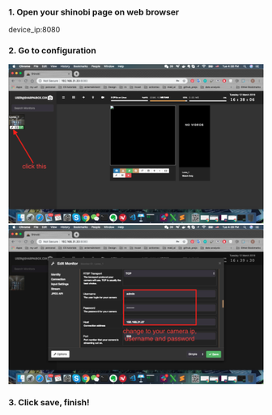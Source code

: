 ### 1. Open your shinobi page on web browser
device_ip:8080
### 2. Go to configuration
![shinobi](https://github.com/SharpAI/DeepCamera/blob/master/screenshots/shinobi_page.png)
![config](https://github.com/SharpAI/DeepCamera/blob/master/screenshots/shinobi_config.png)
### 3. Click save, finish!

